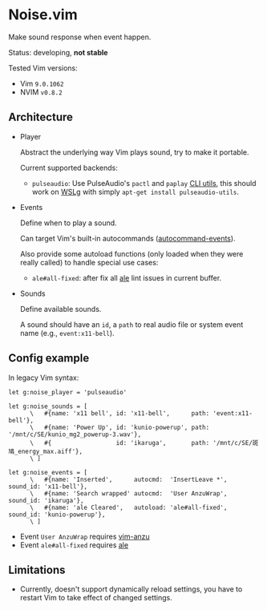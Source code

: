 Noise.vim
=========

Make sound response when event happen.

Status: developing, **not stable**


Tested Vim versions:

- Vim `9.0.1062`
- NVIM `v0.8.2`


Architecture
------------

- Player

  Abstract the underlying way Vim plays sound, try to make it portable.

  Current supported backends:

  - `pulseaudio`: Use PulseAudio's `pactl` and `paplay` [CLI utils][pulseaudio-cli], this should work on [WSLg][] with simply `apt-get install pulseaudio-utils`.

- Events

  Define when to play a sound.

  Can target Vim's built-in autocommands ([autocommand-events][]).

  Also provide some autoload functions (only loaded when they were really
  called) to handle special use cases:

  - `ale#all-fixed`: after fix all [ale][] lint issues in current buffer.

- Sounds

  Define available sounds.

  A sound should have an `id`, a `path` to real audio file or system event name (e.g., `event:x11-bell`).


Config example
--------------

In legacy Vim syntax:

```vim
let g:noise_player = 'pulseaudio'

let g:noise_sounds = [
      \   #{name: 'x11 bell', id: 'x11-bell',      path: 'event:x11-bell'},
      \   #{name: 'Power Up', id: 'kunio-powerup', path: '/mnt/c/SE/kunio_mg2_powerup-3.wav'},
      \   #{                  id: 'ikaruga',       path: '/mnt/c/SE/斑鳩_energy_max.aiff'},
      \ ]

let g:noise_events = [
      \   #{name: 'Inserted',      autocmd:  'InsertLeave *', sound_id: 'x11-bell'},
      \   #{name: 'Search wrapped' autocmd:  'User AnzuWrap', sound_id: 'ikaruga'},
      \   #{name: 'ale Cleared',   autoload: 'ale#all-fixed', sound_id: 'kunio-powerup'},
      \ ]
```

- Event `User AnzuWrap` requires [vim-anzu][]
- Event `ale#all-fixed` requires [ale][]


Limitations
-----------

- Currently, doesn't support dynamically reload settings, you have to restart
  Vim to take effect of changed settings.



[pulseaudio-cli]: https://www.freedesktop.org/wiki/Software/PulseAudio/Documentation/User/CLI/
[WSLg]: https://github.com/microsoft/wslg
[autocommand-events]: https://vimhelp.org/autocmd.txt.html#autocommand-events
[vim-anzu]: https://github.com/osyo-manga/vim-anzu
[ale]: https://github.com/dense-analysis/ale
